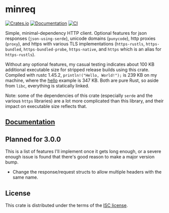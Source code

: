 # minreq
[![Crates.io](https://img.shields.io/crates/d/minreq.svg)](https://crates.io/crates/minreq)
[![Documentation](https://docs.rs/minreq/badge.svg)](https://docs.rs/minreq)
[![CI](	https://img.shields.io/travis/neonmoe/minreq.svg)](https://travis-ci.org/neonmoe/minreq)

Simple, minimal-dependency HTTP client. Optional features for json
responses (`json-using-serde`), unicode domains (`punycode`), http
proxies (`proxy`), and https with various TLS implementations
(`https-rustls`, `https-bundled`, `https-bundled-probe`,
`https-native`, and `https` which is an alias for `https-rustls`).

Without any optional features, my casual testing indicates about 100
KB additional executable size for stripped release builds using this
crate. Compiled with rustc 1.45.2, `println!("Hello, World!");` is 239
KB on my machine, where the [hello](examples/hello.rs) example is 347
KB. Both are pure Rust, so aside from `libc`, everything is statically
linked.

Note: some of the dependencies of this crate (especially `serde` and
the various `https` libraries) are a lot more complicated than this
library, and their impact on executable size reflects that.

## [Documentation](https://docs.rs/minreq)

## Planned for 3.0.0

This is a list of features I'll implement once it gets long enough, or
a severe enough issue is found that there's good reason to make a
major version bump.

- Change the response/request structs to allow multiple headers with
  the same name.

## License
This crate is distributed under the terms of the [ISC license](COPYING.md).
